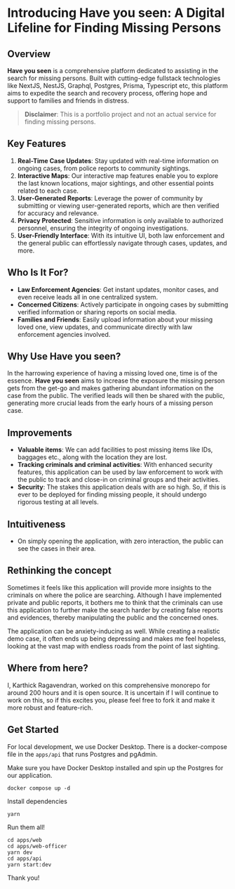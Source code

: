 # **Introducing Have you seen: A Digital Lifeline for Finding Missing Persons**

## **Overview**

**Have you seen** is a comprehensive platform dedicated to assisting in the search for missing persons. Built with cutting-edge fullstack technologies like NextJS, NestJS, Graphql, Postgres, Prisma, Typescript etc, this platform aims to expedite the search and recovery process, offering hope and support to families and friends in distress.

> **Disclaimer**: This is a portfolio project and not an actual service for finding missing persons.

## **Key Features**

1. **Real-Time Case Updates**: Stay updated with real-time information on ongoing cases, from police reports to community sightings.
2. **Interactive Maps**: Our interactive map features enable you to explore the last known locations, major sightings, and other essential points related to each case.
3. **User-Generated Reports**: Leverage the power of community by submitting or viewing user-generated reports, which are then verified for accuracy and relevance.
4. **Privacy Protected**: Sensitive information is only available to authorized personnel, ensuring the integrity of ongoing investigations.
5. **User-Friendly Interface**: With its intuitive UI, both law enforcement and the general public can effortlessly navigate through cases, updates, and more.

## **Who Is It For?**

- **Law Enforcement Agencies**: Get instant updates, monitor cases, and even receive leads all in one centralized system.
- **Concerned Citizens**: Actively participate in ongoing cases by submitting verified information or sharing reports on social media.
- **Families and Friends**: Easily upload information about your missing loved one, view updates, and communicate directly with law enforcement agencies involved.

## **Why Use Have you seen?**

In the harrowing experience of having a missing loved one, time is of the essence. **Have you seen** aims to increase the exposure the missing person gets from the get-go and makes gathering abundant information on the case from the public. The verified leads will then be shared with the public, generating more crucial leads from the early hours of a missing person case.

## **Improvements**

- **Valuable items**: We can add facilities to post missing items like IDs, baggages etc., along with the location they are lost.
- **Tracking criminals and criminal activities**: With enhanced security features, this application can be used by law enforcement to work with the public to track and close-in on criminal groups and their activities.
- **Security**: The stakes this application deals with are so high. So, if this is ever to be deployed for finding missing people, it should undergo rigorous testing at all levels.

## **Intuitiveness**

- On simply opening the application, with zero interaction, the public can see the cases in their area.

## **Rethinking the concept**

Sometimes it feels like this application will provide more insights to the criminals on where the police are searching. Although I have implemented private and public reports, it bothers me to think that the criminals can use this application to further make the search harder by creating false reports and evidences, thereby manipulating the public and the concerned ones.

The application can be anxiety-inducing as well. While creating a realistic demo case, it often ends up being depressing and makes me feel hopeless, looking at the vast map with endless roads from the point of last sighting.

## **Where from here?**

I, Karthick Ragavendran, worked on this comprehensive monorepo for around 200 hours and it is open source. It is uncertain if I will continue to work on this, so if this excites you, please feel free to fork it and make it more robust and feature-rich.

## **Get Started**

For local development, we use Docker Desktop. There is a docker-compose file in the `apps/api` that runs Postgres and pgAdmin.

Make sure you have Docker Desktop installed and spin up the Postgres for our application.

```
docker compose up -d
```

Install dependencies

```
yarn
```

Run them all!

```
cd apps/web
cd apps/web-officer
yarn dev
cd apps/api
yarn start:dev
```

Thank you!
